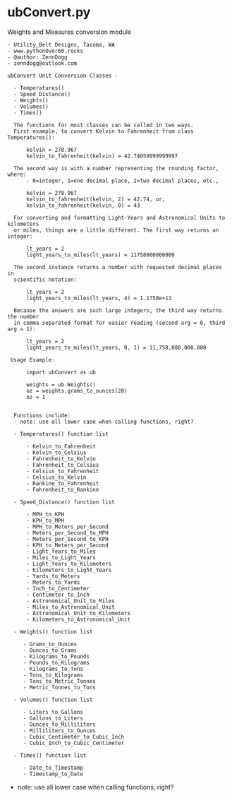 # ubConvert.py
Weights and Measures conversion module

    - Utility_Belt Designs, Tacoma, WA
    - www.pythonOver60.rocks
    - @author: ZennDogg
    - zenndogg@outlook.com

    ubConvert Unit Conversion Classes -

      - Temperatures()
      - Speed_Distance()
      - Weights()
      - Volumes()
      - Times()

      The functions for most classes can be called in two ways.
      First example, to convert Kelvin to Fahrenheit from class Temperatures():

          kelvin = 278.967
          kelvin_to_fahrenheit(kelvin) = 42.74059999999997

      The second way is with a number representing the rounding factor, where:
          - 0=integer, 1=one decimal place, 2=two decimal places, etc.,

          kelvin = 278.967
          kelvin_to_fahrenheit(kelvin, 2) = 42.74, or,
          kelvin_to_fahrenheit(kelvin, 0) = 43

      For converting and formatting Light-Years and Astronomical Units to kilometers
      or miles, things are a little different. The first way returns an integer:

          lt_years = 2
          light_years_to_miles(lt_years) = 11758000000000

      The second instance returns a number with requested decimal places in
      scientific notation:

          lt_years = 2
          light_years_to_miles(lt_years, 4) = 1.1758e+13

      Because the answers are such large integers, the third way returns the number
      in comma separated format for easier reading (second arg = 0, third arg = 1):

          lt_years = 2
          light_years_to_miles(lt_years, 0, 1) = 11,758,000,000,000

     Usage Example:

          import ubConvert as ub

          weights = ub.Weights()
          oz = weights.grams_to_ounces(28)
          oz = 1


      Functions include: 
      - note: use all lower case when calling functions, right?

      - Temperatures() function list

          - Kelvin_to_Fahrenheit
          - Kelvin_to_Celsius
          - Fahrenheit_to_Kelvin
          - Fahrenheit_to_Celsius
          - Celsius_to_Fahrenheit
          - Celsius_to_Kelvin
          - Rankine_to_Fahrenheit
          - Fahrenheit_to_Rankine

      - Speed_Distance() function list

          - MPH_to_KPH
          - KPH_to_MPH
          - MPH_to_Meters_per_Second
          - Meters_per_Second_to_MPH
          - Meters_per_Second_to_KPH
          - KPH_to_Meters_per_Second   
          - Light_Years_to_Miles
          - Miles_to_Light_Years
          - Light_Years_to_Kilometers
          - Kilometers_to_Light_Years
          - Yards_to_Meters
          - Meters_to_Yards
          - Inch_to_Centimeter
          - Centimeter_to_Inch
          - Astronomical_Unit_to_Miles
          - Miles_to_Astronomical_Unit
          - Astronomical_Unit_to_Kilometers
          - Kilometers_to_Astronomical_Unit

      - Weights() function list

         - Grams_to_Ounces
         - Ounces_to_Grams
         - Kilograms_to_Pounds
         - Pounds_to_Kilograms
         - Kilograms_to_Tons
         - Tons_to_Kilograms
         - Tons_to_Metric_Tonnes
         - Metric_Tonnes_to_Tons

      - Volumes() function list

         - Liters_to_Gallons
         - Gallons_to_Liters
         - Ounces_to_Milliliters
         - Milliliters_to_Ounces
         - Cubic_Centimeter_to_Cubic_Inch
         - Cubic_Inch_to_Cubic_Centimeter

      - Times() function list

         - Date_to_Timestamp
         - Timestamp_to_Date

  - note: use all lower case when calling functions, right?
